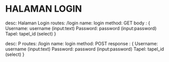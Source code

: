 # HALAMAN LOGIN

desc: Halaman Login
routes: /login
name: login
method: GET
  body :
    {
      Username: username (input:text)
      Password: password (input:password)
      Tapel: tapel_id (select)
    }


desc: P
routes: /login
name: login
method: POST
  response :
    {
      Username: username (input:text)
      Password: password (input:password)
      Tapel: tapel_id (select)
    }
